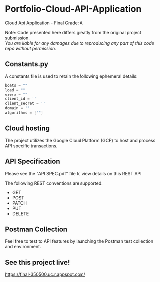 # Portfolio-Cloud-API-Application
Cloud Api Application - Final Grade: A

Note: Code presented here differs greatly from the original project submission.  
*You are liable for any damages due to reproducing any part of this code repo without permission.*

## Constants.py
A constants file is used to retain the following ephemeral details:
```python
boats = ""
load = ""
users = ""
client_id = ''
client_secret = ''
domain = ''
algorithms = [""]
```

## Cloud hosting
The project utilizes the Google Cloud Platform (GCP) to host and process API specific transactions.

## API Specification
Please see the "API SPEC.pdf" file to view details on this REST API

The following REST conventions are supported:
* GET
* POST
* PATCH
* PUT
* DELETE

## Postman Collection
Feel free to test to API features by launching the Postman test collection and environment.

## See this project live!
https://final-350500.uc.r.appspot.com/
